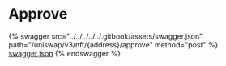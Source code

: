 # Approve

{% swagger src="../../../../../.gitbook/assets/swagger.json" path="/uniswap/v3/nft/{address}/approve" method="post" %}
[swagger.json](../../../../../.gitbook/assets/swagger.json)
{% endswagger %}
